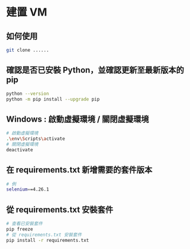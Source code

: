 # 建置 VM

## 如何使用

```bash
git clone ......
```

## 確認是否已安裝 Python，並確認更新至最新版本的 pip

```bash
python --version
python -m pip install --upgrade pip
```

## Windows : 啟動虛擬環境 / 關閉虛擬環境

```bash
# 啟動虛擬環境
.\env\Scripts\activate
# 關閉虛擬環境
deactivate
```

## 在 requirements.txt 新增需要的套件版本

```bash
# 例
selenium==4.26.1
```

## 從 requirements.txt 安裝套件

```bash
# 查看已安裝套件
pip freeze
# 從 requirements.txt 安裝套件
pip install -r requirements.txt
```
